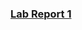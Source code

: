 ### [Lab Report 1](lab-report-1-week-0.html)

<!-- # Hello world[**!**](hidden.html)
This is sample text.

This is **more** *text* 😎

1. This
2. is
3. a
4. numbered
5. list

- This
  - is
  - an indented
       - list

---
So cool! 😍

> This is a quote

\- Me

`print('hello world')`

The world says hello back! 🥲

```
// This is a code block
System.out.println("Java is better"!);
// I love unnecessary boilerplate 🤓
``` -->